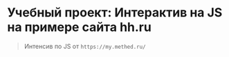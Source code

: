 # Учебный проект: Интерактив на JS на примере сайта hh.ru

> Интенсив по JS от  ` https://my.methed.ru/ `
